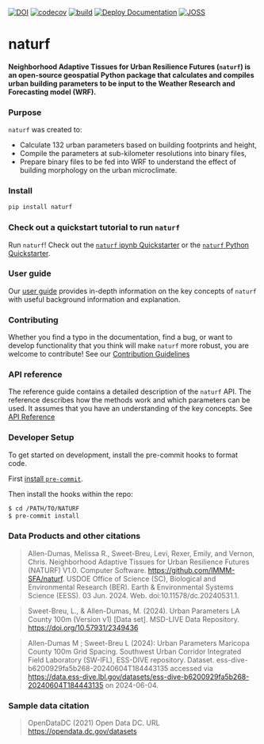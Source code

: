 [![DOI](https://zenodo.org/badge/487911703.svg)](https://zenodo.org/badge/latestdoi/487911703)
[![codecov](https://codecov.io/gh/IMMM-SFA/naturf/graph/badge.svg?token=SoIfjdS6BL)](https://codecov.io/gh/IMMM-SFA/naturf)
[![build](https://github.com/IMMM-SFA/naturf/actions/workflows/build.yml/badge.svg)](https://github.com/IMMM-SFA/naturf/actions/workflows/build.yml)
[![Deploy Documentation](https://github.com/IMMM-SFA/naturf/actions/workflows/deploy.yml/badge.svg)](https://github.com/IMMM-SFA/naturf/actions/workflows/deploy.yml)
[![JOSS](https://joss.theoj.org/papers/e52937327089a970773a331a5cf643fd/status.svg)](https://joss.theoj.org/papers/e52937327089a970773a331a5cf643fd)

# naturf

#### Neighborhood Adaptive Tissues for Urban Resilience Futures (`naturf`) is an open-source geospatial Python package that calculates and compiles urban building parameters to be input to the Weather Research and Forecasting model (WRF).

### Purpose
`naturf` was created to:

  - Calculate 132 urban parameters based on building footprints and height,
  - Compile the parameters at sub-kilometer resolutions into binary files,
  - Prepare binary files to be fed into WRF to understand the effect of building morphology on the urban microclimate.

### Install

```bash
pip install naturf
```

### Check out a quickstart tutorial to run `naturf`

Run `naturf`! Check out the [`naturf` ipynb Quickstarter](https://github.com/IMMM-SFA/naturf/blob/main/notebooks/quickstarter.ipynb) or the [`naturf` Python Quickstarter](https://immm-sfa.github.io/naturf/quickstarter.html).

### User guide

Our [user guide](https://immm-sfa.github.io/naturf/user_guide.html) provides in-depth information on the key concepts of `naturf` with useful background information and explanation.

### Contributing

Whether you find a typo in the documentation, find a bug, or want to develop functionality that you think will make `naturf` more robust, you are welcome to contribute! See our [Contribution Guidelines](https://immm-sfa.github.io/naturf/contributing.html)

### API reference

The reference guide contains a detailed description of the `naturf` API. The reference describes how the methods work and which parameters can be used. It assumes that you have an understanding of the key concepts. See [API Reference](https://immm-sfa.github.io/naturf/modules.html)

### Developer Setup

To get started on development, install the pre-commit hooks to format code.

First [install `pre-commit`](https://pre-commit.com/).

Then install the hooks within the repo:

```bash
$ cd /PATH/TO/NATURF
$ pre-commit install
```

### Data Products and other citations

> Allen-Dumas, Melissa R., Sweet-Breu, Levi, Rexer, Emily, and Vernon, Chris. Neighborhood Adaptive Tissues for Urban Resilience Futures (NATURF) V1.0. Computer Software. https://github.com/IMMM-SFA/naturf. USDOE Office of Science (SC), Biological and Environmental Research (BER). Earth & Environmental Systems Science (EESS). 03 Jun. 2024. Web. doi:10.11578/dc.20240531.1.

> Sweet-Breu, L., & Allen-Dumas, M. (2024). Urban Parameters LA County 100m (Version v1) [Data set]. MSD-LIVE Data Repository. https://doi.org/10.57931/2349436

> Allen-Dumas M ; Sweet-Breu L (2024): Urban Parameters Maricopa County 100m Grid Spacing. Southwest Urban Corridor Integrated Field Laboratory (SW-IFL), ESS-DIVE repository. Dataset. ess-dive-b6200929fa5b268-20240604T184443135 accessed via https://data.ess-dive.lbl.gov/datasets/ess-dive-b6200929fa5b268-20240604T184443135 on 2024-06-04.

### Sample data citation

> OpenDataDC (2021) Open Data DC. URL https://opendata.dc.gov/datasets
